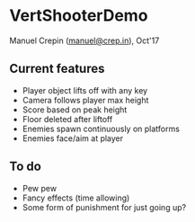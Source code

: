 VertShooterDemo
====
Manuel Crepin (manuel@crep.in), Oct'17

## Current features
* Player object lifts off with any key
* Camera follows player max height
* Score based on peak height
* Floor deleted after liftoff
* Enemies spawn continuously on platforms
* Enemies face/aim at player 

## To do
* Pew pew
* Fancy effects (time allowing)
* Some form of punishment for just going up?